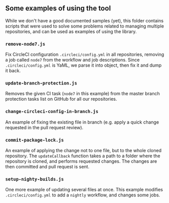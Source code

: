 ## Some examples of using the tool

While we don't have a good documented samples (yet), this folder contains
scripts that were used to solve some problems related to managing multiple
repositories, and can be used as examples of using the library.

### `remove-node7.js`

Fix CircleCI configuration `.circleci/config.yml` in all repositories,
removing a job called `node7` from the workflow and job descriptions.
Since `.circleci/config.yml` is YaML, we parse it into object, then fix
it and dump it back.

### `update-branch-protection.js`

Removes the given CI task (`node7` in this example) from the master branch
protection tasks list on GitHub for all our repositories.

### `change-circleci-config-in-branch.js`

An example of fixing the existing file in branch (e.g. apply a quick change
requested in the pull request review).

### `commit-package-lock.js`

An example of applying the change not to one file, but to the whole
cloned repository. The `updateCallback` function takes a path to a folder
where the repository is cloned, and performs requested changes.
The changes are then committed and pull request is sent.

### `setup-nighty-builds.js`

One more example of updating several files at once. This example modifies
`.circleci/config.yml` to add a `nightly` workflow, and changes some jobs.

